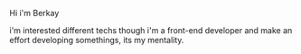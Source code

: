 Hi i'm Berkay

i'm interested different techs though i'm a front-end developer and make an effort developing somethings, its my mentality.
